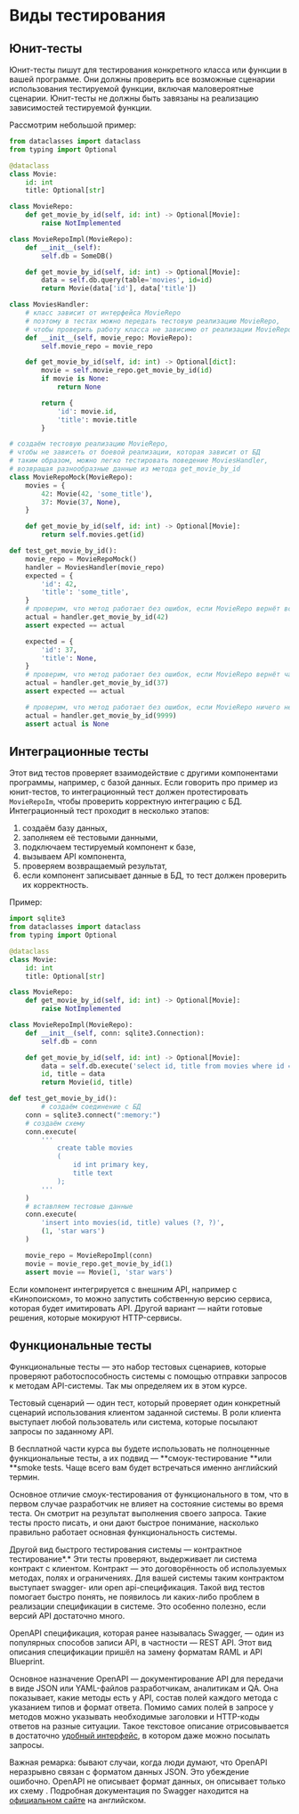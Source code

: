 # Виды тестирования

## Юнит-тесты

Юнит-тесты пишут для тестирования конкретного класса или функции в вашей программе. Они должны проверить все возможные сценарии использования тестируемой функции, включая маловероятные сценарии. Юнит-тесты не должны быть завязаны на реализацию зависимостей тестируемой функции. 

Рассмотрим небольшой пример:

```python
from dataclasses import dataclass
from typing import Optional

@dataclass
class Movie:
    id: int
    title: Optional[str]

class MovieRepo:
    def get_movie_by_id(self, id: int) -> Optional[Movie]:
        raise NotImplemented

class MovieRepoImpl(MovieRepo):
    def __init__(self):
        self.db = SomeDB()

    def get_movie_by_id(self, id: int) -> Optional[Movie]:
        data = self.db.query(table='movies', id=id)
        return Movie(data['id'], data['title'])

class MoviesHandler:
    # класс зависит от интерфейса MovieRepo
    # поэтому в тестах можно передать тестовую реализацию MovieRepo,
    # чтобы проверить работу класса не зависимо от реализации MovieRepo
    def __init__(self, movie_repo: MovieRepo):
        self.movie_repo = movie_repo

    def get_movie_by_id(self, id: int) -> Optional[dict]:
        movie = self.movie_repo.get_movie_by_id(id)
        if movie is None:
            return None

        return {
            'id': movie.id,
            'title': movie.title
        }

# создаём тестовую реализацию MovieRepo,
# чтобы не зависеть от боевой реализации, которая зависит от БД
# таким образом, можно легко тестировать поведение MoviesHandler,
# возвращая разнообразные данные из метода get_movie_by_id
class MovieRepoMock(MovieRepo):
    movies = {
        42: Movie(42, 'some_title'),
        37: Movie(37, None),
    }

    def get_movie_by_id(self, id: int) -> Optional[Movie]:
        return self.movies.get(id)

def test_get_movie_by_id():
    movie_repo = MovieRepoMock()
    handler = MoviesHandler(movie_repo)
    expected = {
        'id': 42,
        'title': 'some_title',
    }
    # проверим, что метод работает без ошибок, если MovieRepo вернёт все данные
    actual = handler.get_movie_by_id(42)
    assert expected == actual

    expected = {
        'id': 37,
        'title': None,
    }
    # проверим, что метод работает без ошибок, если MovieRepo вернёт часть данных
    actual = handler.get_movie_by_id(37)
    assert expected == actual

    # проверим, что метод работает без ошибок, если MovieRepo ничего не вернул
    actual = handler.get_movie_by_id(9999)
    assert actual is None
```

## Интеграционные тесты

Этот вид тестов проверяет взаимодействие с другими компонентами программы, например, с базой данных. Если говорить про пример из юнит-тестов, то интеграционный тест должен протестировать `MovieRepoIm`, чтобы проверить корректную интеграцию с БД. Интеграционный тест проходит в несколько этапов:

1. создаём базу данных, 
2. заполняем её тестовыми данными,
3. подключаем тестируемый компонент к базе,
4. вызываем API компонента,
5. проверяем возвращаемый результат,
6. если компонент записывает данные в БД, то тест должен проверить их корректность.

Пример:

```python
import sqlite3
from dataclasses import dataclass
from typing import Optional

@dataclass
class Movie:
    id: int
    title: Optional[str]

class MovieRepo:
    def get_movie_by_id(self, id: int) -> Optional[Movie]:
        raise NotImplemented

class MovieRepoImpl(MovieRepo):
    def __init__(self, conn: sqlite3.Connection):
        self.db = conn

    def get_movie_by_id(self, id: int) -> Optional[Movie]:
        data = self.db.execute('select id, title from movies where id = ?', (id, )).fetchone()
        id, title = data
        return Movie(id, title)

def test_get_movie_by_id():
		# создаём соединение с БД
    conn = sqlite3.connect(":memory:")
    # создаём схему
    conn.execute(
        '''
            create table movies
            (
                id int primary key,
                title text
            );
        '''
    )
    # вставляем тестовые данные
    conn.execute(
        'insert into movies(id, title) values (?, ?)',
        (1, 'star wars')
    )

    movie_repo = MovieRepoImpl(conn)
    movie = movie_repo.get_movie_by_id(1)
    assert movie == Movie(1, 'star wars')
```

Если компонент интегрируется с внешним API, например с «Кинопоиском», то можно запустить собственную версию сервиса, которая будет имитировать API. Другой вариант — найти готовые решения, которые мокируют HTTP-сервисы.

## Функциональные тесты

Функциональные тесты — это набор тестовых сценариев, которые проверяют работоспособность системы с помощью отправки запросов к методам API-системы. Так мы определяем их в этом курсе.

Тестовый сценарий — один тест, который проверяет один конкретный сценарий использования клиентом заданной системы. В роли клиента выступает любой пользователь или система, которые посылают запросы по заданному API.

В бесплатной части курса вы будете использовать не полноценные функциональные тесты, а их подвид — **смоук-тестирование **или **smoke tests. Чаще всего вам будет встречаться именно английский термин. 

Основное отличие смоук-тестирования от функционального в том, что в первом случае разработчик не влияет на состояние системы во время теста. Он смотрит на результат выполнения своего запроса. Такие тесты просто писать, и они дают быстрое понимание, насколько правильно работает основная функциональность системы.

Другой вид быстрого тестирования системы — контрактное тестирование*.* Эти тесты проверяют, выдерживает ли система контракт с клиентом. Контракт — это договорённость об используемых методах, полях и ограничениях. Для вашей системы таким контрактом выступает swagger- или open api-спецификация. Такой вид тестов помогает быстро понять, не появилось ли каких-либо проблем в реализации спецификации в системе. Это особенно полезно, если версий API достаточно много.

OpenAPI спецификация, которая ранее называлась Swagger, — один из популярных способов записи API, в частности — REST API. Этот вид описания спецификации пришёл на замену форматам RAML и API Blueprint. 

Основное назначение OpenAPI — документирование API для передачи в виде JSON или YAML-файлов разработчикам, аналитикам и QA. Она показывает, какие методы есть у API, состав полей каждого метода с указанием типов и формат ответа. Помимо самих полей в запросе у методов можно указывать необходимые заголовки и HTTP-коды ответов на разные ситуации. Такое текстовое описание отрисовывается в достаточно [удобный интерфейс](https://editor.swagger.io/), в котором даже можно посылать запросы. 

Важная ремарка: бывают случаи, когда люди думают, что OpenAPI неразрывно связан с форматом данных JSON. Это убеждение ошибочно. OpenAPI не описывает формат данных, он описывает только их схему . Подробная документация по Swagger находится на [официальном сайте](https://swagger.io/specification/) на английском.